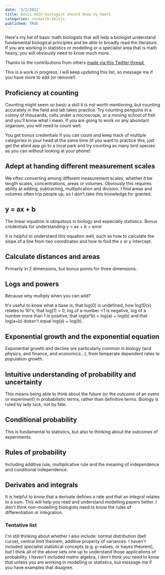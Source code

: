 ```yaml
---
date: '2/2/2021'
title: Basic math biologist should know by heart
categories: research-skills
published: TRUE
---
```


Here's my list of basic math biologists that will help a biologist understand fundamental biological principles and be able to broadly read the literature. If you are working in statistics or modelling or a specialist area that is math heavy, you will obviously need to know much more.

Thanks to the contributions from others [made via this Twitter thread.](https://twitter.com/bluecology/status/1355988519441768451)

This is a work in progress. I will keep updating this list, so message me if you have more to add (or remove!).  

## Proficiency at counting

Counting might seem so basic a skill it is not worth mentioning, but counting accurately in the field and lab takes practice. Try counting penguins in a colony of thousands, cells under a microscope, or a moving school of fish and you'll know what I mean. If you are going to work on any abundant organism, you will need to count well.

You get bonus credentials if you can count and keep track of multiple categories in your head at the same time (if you want to practice this, just get the ebird app go to a local park and try counting as many bird species as you can without looking at your phone)

## Adept at handing different measurement scales

We often converting among different measurement scales, whether it be length scales, concentrations, areas or volumes. Obviously this requires ability at adding, subtracting, multiplication and division. I find areas and volumes often trip people up, so I don't take this knowledge for granted.

## y = ax + b

The linear equation is ubiquitous in biology and especially statistics. Bonus credentials for understanding y = ax + b + error

It is helpful to understand this equation well, such as how to calculate the slope of a line from two coordinates and how to find the x or y intercept.

## Calculate distances and areas

Primarily in 2 dimensions, but bonus points for three dimensions.

## Logs and powers

Because why multiply when you can add?

It's useful to know what a base is, that log(0) is undefined, how log10(x) relates to 10^x, that log(1) = 0, log of a number <1 is negative, log of a number more than 1 is positive, that log(a*b) = log(a) + log(b) and that log(a+b) doesn't equal log(a) + log(b).

## Exponential growth and the exponential equation

Exponential growth and decline are particularly common in biology (and physics, and finance, and economics...), from temperate dependent rates to population growth.

## Intuitive understanding of probability and uncertainty

This means being able to think about the future (or the outcome of an event or experiment) in probabilistic terms, rather than definitive terms. Biology is ruled by lady luck, not by fate.

## Conditional probability

This is fundamental to statistics, but also to thinking about the outcomes of experiments.

## Rules of probability

Including additive rule, multiplicative rule and the meaning of independence and conditional independence.

## Derivates and integrals

It is helpful to know that a derivate defines a rate and that an integral relates to a sum. This will help you read and understand modelling papers better. I don't think non-modelling biologists need to know the rules of differentiation or integration.

### Tentative list

I'm still thinking about whether I also include: normal distribution (bell curve), central limit theorem, additive property of variances. I haven't included specialist statistical concepts (e.g. p-values, or bayes theorem), but I think all of the above sets one up to understand those applications of probability. I haven't included matrix algebra, I don't think you need to know that unless you are working in modelling or statistics, but message me if you have examples that disagree.
